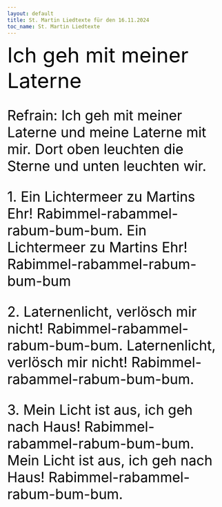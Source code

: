 ```yaml
---
layout: default
title: St. Martin Liedtexte für den 16.11.2024
toc_name: St. Martin Liedtexte
---
```


<p><font size=8 color=black> 
Ich geh mit meiner Laterne
</font></p>


<font size=6 color=black> 
<p>
Refrain: Ich geh mit meiner Laterne
und meine Laterne mit mir.
Dort oben leuchten die Sterne
und unten leuchten wir.
</p>

<p>
1. Ein Lichtermeer zu Martins Ehr!
Rabimmel-rabammel-rabum-bum-bum.
Ein Lichtermeer zu Martins Ehr!
Rabimmel-rabammel-rabum-bum-bum
</p>

<p>
2. Laternenlicht, verlösch mir nicht!
Rabimmel-rabammel-rabum-bum-bum.
Laternenlicht, verlösch mir nicht!
Rabimmel-rabammel-rabum-bum-bum.
</p>

<p>
3. Mein Licht ist aus, ich geh nach Haus!
Rabimmel-rabammel-rabum-bum-bum.
Mein Licht ist aus, ich geh nach Haus!
Rabimmel-rabammel-rabum-bum-bum.
</p>
</font>


<p><font size=8 color=black> 

</font></p>


<font size=6 color=black> 
<p>

</p>

<p>

</p>

<p>

</p>
</font>

<p><font size=8 color=black> 

</font></p>


<font size=6 color=black> 
<p>

</p>

<p>

</p>

<p>

</p>
</font>

<p><font size=8 color=black> 

</font></p>


<font size=6 color=black> 
<p>

</p>

<p>

</p>

<p>

</p>
</font>

<p><font size=8 color=black> 

</font></p>


<font size=6 color=black> 
<p>

</p>

<p>

</p>

<p>

</p>
</font>
